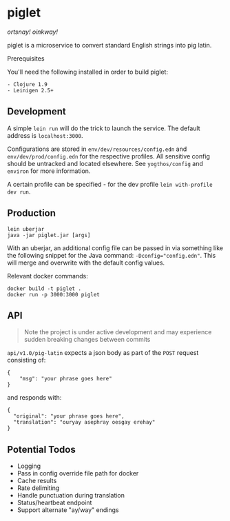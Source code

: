 # piglet

_ortsnay! oinkway!_

piglet is a microservice to convert standard English strings into pig latin.

Prerequisites

You'll need the following installed in order to build piglet:

    - Clojure 1.9
    - Leinigen 2.5+

## Development

A simple `lein run` will do the trick to launch the service. The default address is `localhost:3000`.

Configurations are stored in `env/dev/resources/config.edn` and `env/dev/prod/config.edn` for the respective profiles. All sensitive config should be untracked and located elsewhere. See `yogthos/config` and `environ` for more information.

A certain profile can be specified - for the dev profile `lein with-profile dev run`.

## Production

    lein uberjar
    java -jar piglet.jar [args]

With an uberjar, an additional config file can be passed in via something like the following snippet for the Java command: `-Dconfig="config.edn"`. This will merge and overwrite with the default config values.

Relevant docker commands:

    docker build -t piglet .
    docker run -p 3000:3000 piglet

## API

> Note the project is under active development and may experience sudden breaking changes between commits

`api/v1.0/pig-latin` expects a json body as part of the `POST` request consisting of:

    {
        "msg": "your phrase goes here"
    }
    
and responds with:

    {
      "original": "your phrase goes here",
      "translation": "ouryay asephray oesgay erehay"
    }

## Potential Todos

- Logging
- Pass in config override file path for docker
- Cache results
- Rate delimiting
- Handle punctuation during translation
- Status/heartbeat endpoint
- Support alternate "ay/way" endings